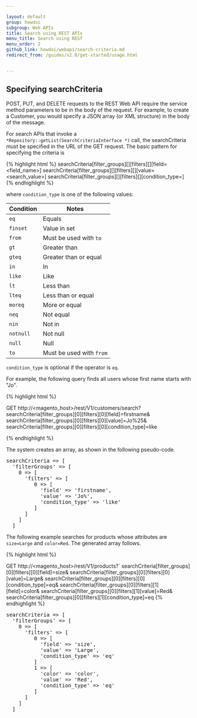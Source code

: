 ```yaml
---

layout: default
group: howdoi
subgroup: Web APIs
title: Search using REST APIs
menu_title: Search using REST
menu_order: 2
github_link: howdoi/webapi/search-criteria.md
redirect_from: /guides/v2.0/get-started/usage.html


---
```


<h2>Specifying searchCriteria </h2>

POST, PUT, and DELETE requests to the REST Web API require the service method parameters to be in the body of the request. For example, to create a Customer, you would specify a JSON array (or XML structure) in the body of the message.

For search APIs that invoke a `*Repository::getList(SearchCriteriaInterface *)` call, the searchCriteria must be specified in the URL of the GET request. The basic pattern for specifying the criteria is

{% highlight html %}
searchCriteria[filter_groups][<index>][filters][<index>][field=<field_name>]
searchCriteria[filter_groups][<index>][filters][<index>][value=<search_value>]
searchCriteria[filter_groups][<index>][filters][<index>][condition_type=<operator>]
{% endhighlight %}

where `condition_type` is one of the following values:

Condition | Notes
--- | ---
`eq` | Equals
`finset` | Value in set
`from` | Must be used with `to`
`gt` | Greater than
`gteq` |  Greater than or equal
`in` | In
`like` | Like
`lt` | Less than
`lteq` | Less than or equal
`moreq` | More or equal
`neq` | Not equal
`nin` | Not in
`notnull` | Not null
`null` | Null
`to` | Must be used with `from`

`condition_type` is optional if the operator is `eq`.

For example, the following query finds all users whose first name starts with "Jo".

{% highlight html %}

GET http://<magento_host>/rest/V1/customers/search?
searchCriteria[filter_groups][0][filters][0][field]=firstname&
searchCriteria[filter_groups][0][filters][0][value]=Jo%25&
searchCriteria[filter_groups][0][filters][0][condition_type]=like

{% endhighlight %}

The system creates an array, as shown in the following pseudo-code.

<pre>
searchCriteria => [
  'filterGroups' => [
    0 => [
      'filters' => [
         0 => [
           'field' => 'firstname',
           'value' => 'Jo%',
           'condition_type' => 'like'
         ]
      ]
    ]
  ]
</pre>

The following example searches for products whose attributes are `size=Large` and `color=Red`. The generated array follows.

{% highlight html %}

GET http://<magento_host>/rest/V1/products?`
searchCriteria[filter_groups][0][filters][0][field]=size&
searchCriteria[filter_groups][0][filters][0][value]=Large&
searchCriteria[filter_groups][0][filters][0][condition_type]=eq&
searchCriteria[filter_groups][0][filters][1][field]=color&
searchCriteria[filter_groups][0][filters][1][value]=Red&
searchCriteria[filter_groups][0][filters][1][condition_type]=eq
{% endhighlight %}

<pre>
searchCriteria => [
  'filterGroups' => [
    0 => [
      'filters' => [
         0 => [
           'field' => 'size',
           'value' => 'Large',
           'condition_type' => 'eq'
         ]
         1 => [
           'color' => 'color',
           'value' => 'Red',
           'condition_type' => 'eq'
         ]
      ]
    ]
  ]
</pre>
